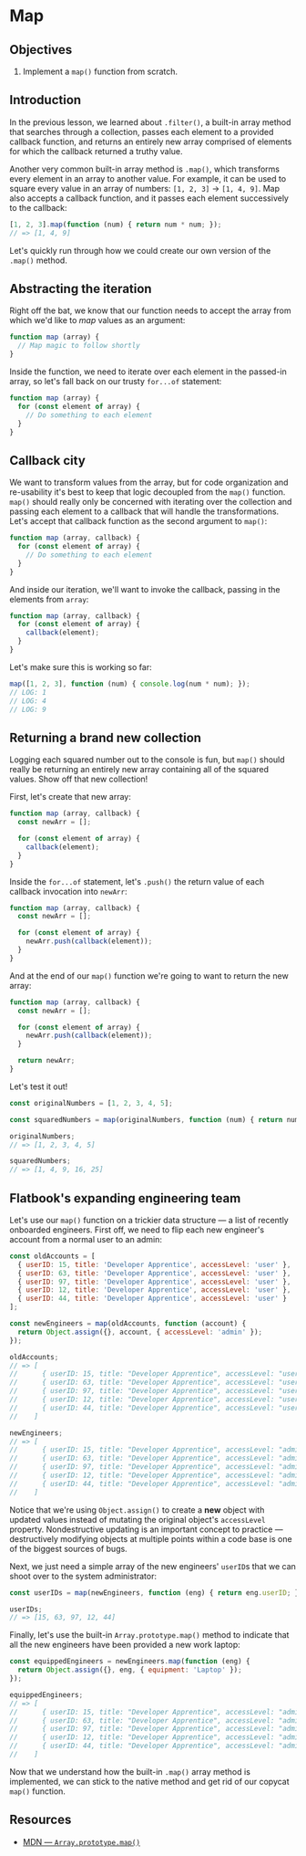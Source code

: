 # Map

## Objectives
1. Implement a `map()` function from scratch.

## Introduction
In the previous lesson, we learned about `.filter()`, a built-in array method that searches through a collection, passes each element to a provided callback function, and returns an entirely new array comprised of elements for which the callback returned a truthy value.

Another very common built-in array method is `.map()`, which transforms every element in an array to another value. For example, it can be used to square every value in an array of numbers: `[1, 2, 3]` -> `[1, 4, 9]`. Map also accepts a callback function, and it passes each element successively to the callback:
```js
[1, 2, 3].map(function (num) { return num * num; });
// => [1, 4, 9]
```

Let's quickly run through how we could create our own version of the `.map()` method.

## Abstracting the iteration
Right off the bat, we know that our function needs to accept the array from which we'd like to _map_ values as an argument:
```js
function map (array) {
  // Map magic to follow shortly
}
```

Inside the function, we need to iterate over each element in the passed-in array, so let's fall back on our trusty `for...of` statement:
```js
function map (array) {
  for (const element of array) {
    // Do something to each element
  }
}
```

## Callback city
We want to transform values from the array, but for code organization and re-usability it's best to keep that logic decoupled from the `map()` function. `map()` should really only be concerned with iterating over the collection and passing each element to a callback that will handle the transformations. Let's accept that callback function as the second argument to `map()`:
```js
function map (array, callback) {
  for (const element of array) {
    // Do something to each element
  }
}
```

And inside our iteration, we'll want to invoke the callback, passing in the elements from `array`:
```js
function map (array, callback) {
  for (const element of array) {
    callback(element);
  }
}
```

Let's make sure this is working so far:
```js
map([1, 2, 3], function (num) { console.log(num * num); });
// LOG: 1
// LOG: 4
// LOG: 9
```

## Returning a brand new collection
Logging each squared number out to the console is fun, but `map()` should really be returning an entirely new array containing all of the squared values. Show off that new collection!


First, let's create that new array:
```js
function map (array, callback) {
  const newArr = [];

  for (const element of array) {
    callback(element);
  }
}
```

Inside the `for...of` statement, let's `.push()` the return value of each callback invocation into `newArr`:
```js
function map (array, callback) {
  const newArr = [];

  for (const element of array) {
    newArr.push(callback(element));
  }
}
```

And at the end of our `map()` function we're going to want to return the new array:
```js
function map (array, callback) {
  const newArr = [];

  for (const element of array) {
    newArr.push(callback(element));
  }

  return newArr;
}
```

Let's test it out!

```js
const originalNumbers = [1, 2, 3, 4, 5];

const squaredNumbers = map(originalNumbers, function (num) { return num * num; });

originalNumbers;
// => [1, 2, 3, 4, 5]

squaredNumbers;
// => [1, 4, 9, 16, 25]
```

## Flatbook's expanding engineering team
Let's use our `map()` function on a trickier data structure — a list of recently onboarded engineers. First off, we need to flip each new engineer's account from a normal user to an admin:
```js
const oldAccounts = [
  { userID: 15, title: 'Developer Apprentice', accessLevel: 'user' },
  { userID: 63, title: 'Developer Apprentice', accessLevel: 'user' },
  { userID: 97, title: 'Developer Apprentice', accessLevel: 'user' },
  { userID: 12, title: 'Developer Apprentice', accessLevel: 'user' },
  { userID: 44, title: 'Developer Apprentice', accessLevel: 'user' }
];

const newEngineers = map(oldAccounts, function (account) {
  return Object.assign({}, account, { accessLevel: 'admin' });
});

oldAccounts;
// => [
//      { userID: 15, title: "Developer Apprentice", accessLevel: "user" },
//      { userID: 63, title: "Developer Apprentice", accessLevel: "user" },
//      { userID: 97, title: "Developer Apprentice", accessLevel: "user" },
//      { userID: 12, title: "Developer Apprentice", accessLevel: "user" },
//      { userID: 44, title: "Developer Apprentice", accessLevel: "user" }
//    ]

newEngineers;
// => [
//      { userID: 15, title: "Developer Apprentice", accessLevel: "admin" },
//      { userID: 63, title: "Developer Apprentice", accessLevel: "admin" },
//      { userID: 97, title: "Developer Apprentice", accessLevel: "admin" },
//      { userID: 12, title: "Developer Apprentice", accessLevel: "admin" },
//      { userID: 44, title: "Developer Apprentice", accessLevel: "admin" }
//    ]
```

Notice that we're using `Object.assign()` to create a **new** object with updated values instead of mutating the original object's `accessLevel` property. Nondestructive updating is an important concept to practice — destructively modifying objects at multiple points within a code base is one of the biggest sources of bugs.

Next, we just need a simple array of the new engineers' `userID`s that we can shoot over to the system administrator:
```js
const userIDs = map(newEngineers, function (eng) { return eng.userID; });

userIDs;
// => [15, 63, 97, 12, 44]
```

Finally, let's use the built-in `Array.prototype.map()` method to indicate that all the new engineers have been provided a new work laptop:
```js
const equippedEngineers = newEngineers.map(function (eng) {
  return Object.assign({}, eng, { equipment: 'Laptop' });
});

equippedEngineers;
// => [
//      { userID: 15, title: "Developer Apprentice", accessLevel: "admin", equipment: "Laptop" },
//      { userID: 63, title: "Developer Apprentice", accessLevel: "admin", equipment: "Laptop" },
//      { userID: 97, title: "Developer Apprentice", accessLevel: "admin", equipment: "Laptop" },
//      { userID: 12, title: "Developer Apprentice", accessLevel: "admin", equipment: "Laptop" },
//      { userID: 44, title: "Developer Apprentice", accessLevel: "admin", equipment: "Laptop" }
//    ]
```

Now that we understand how the built-in `.map()` array method is implemented, we can stick to the native method and get rid of our copycat `map()` function.


## Resources
- [MDN — `Array.prototype.map()`](https://developer.mozilla.org/en-US/docs/Web/JavaScript/Reference/Global_Objects/Array/map)

